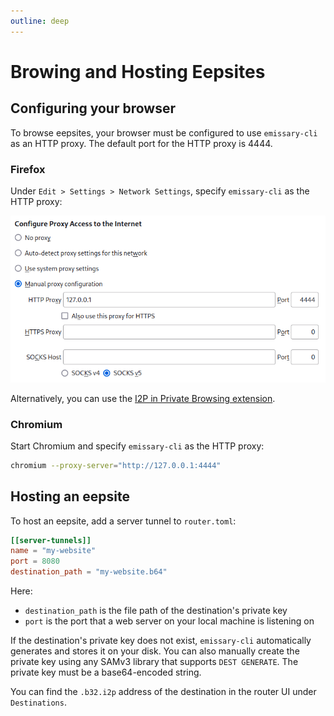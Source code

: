 ```yaml
---
outline: deep
---
```


# Browing and Hosting Eepsites

## Configuring your browser

To browse eepsites, your browser must be configured to use `emissary-cli` as an HTTP proxy. The default port for the HTTP proxy is 4444.

### Firefox

Under `Edit > Settings > Network Settings`, specify `emissary-cli` as the HTTP proxy:

![Proxy](img/proxy.png)

Alternatively, you can use the [I2P in Private Browsing extension](https://github.com/eyedeekay/I2P-in-Private-Browsing-Mode-Firefox).

 ### Chromium

Start Chromium and specify `emissary-cli` as the HTTP proxy:

```bash
chromium --proxy-server="http://127.0.0.1:4444"
```

###

## Hosting an eepsite

To host an eepsite, add a server tunnel to `router.toml`:

```toml
[[server-tunnels]]
name = "my-website"
port = 8080
destination_path = "my-website.b64"
```

Here:
 * `destination_path` is the file path of the destination's private key
 * `port` is the port that a web server on your local machine is listening on

If the destination's private key does not exist, `emissary-cli` automatically generates and stores it on your disk. You can also manually create the private key using any SAMv3 library that supports `DEST GENERATE`. The private key must be a base64-encoded string.

You can find the `.b32.i2p` address of the destination in the router UI under `Destinations`.
